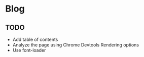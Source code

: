 # Blog

## TODO
- Add table of contents
- Analyze the page using Chrome Devtools Rendering options
- Use font-loader